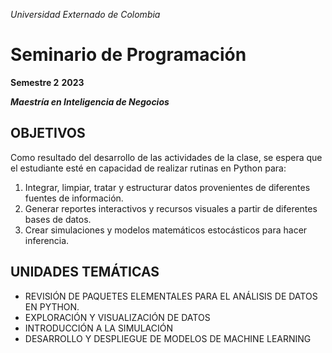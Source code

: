 *Universidad Externado de Colombia*
# Seminario de Programación
**Semestre 2**
**2023**

***Maestría en Inteligencia de Negocios***

## OBJETIVOS
Como resultado del desarrollo de las actividades de la clase, se espera que el estudiante esté en capacidad de realizar rutinas en Python para:

1. Integrar, limpiar, tratar y estructurar datos provenientes de diferentes fuentes de información.
2. Generar reportes interactivos y recursos visuales a partir de diferentes bases de datos.
3. Crear simulaciones y modelos matemáticos estocásticos para hacer inferencia.

## UNIDADES TEMÁTICAS
 * REVISIÓN DE PAQUETES ELEMENTALES PARA EL ANÁLISIS DE DATOS EN PYTHON.
 * EXPLORACIÓN Y VISUALIZACIÓN DE DATOS
 * INTRODUCCIÓN A LA SIMULACIÓN
 * DESARROLLO Y DESPLIEGUE DE MODELOS DE MACHINE LEARNING
